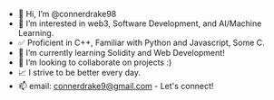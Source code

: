 - 👋 Hi, I’m @connerdrake98
- 👀 I’m interested in web3, Software Development, and AI/Machine Learning.
- :white_check_mark: Proficient in C++, Familiar with Python and Javascript, Some C.
- 🌱 I’m currently learning Solidity and Web Development!
- :handshake: I’m looking to collaborate on projects :)
- :chart_with_upwards_trend: I strive to be better every day.
- 📫 email: connerdrake9@gmail.com - Let's connect!
